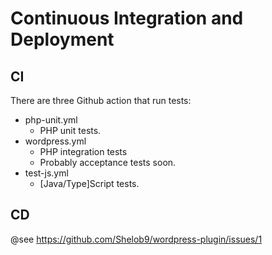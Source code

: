 # Continuous Integration and Deployment

## CI
There are three Github action that run tests:

- php-unit.yml
    - PHP unit tests.
- wordpress.yml
   - PHP integration tests
   - Probably acceptance tests soon.
- test-js.yml
    - [Java/Type]Script tests.

## CD

@see https://github.com/Shelob9/wordpress-plugin/issues/1